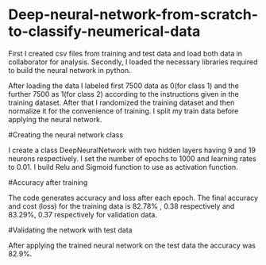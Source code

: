 # Deep-neural-network-from-scratch-to-classify-neumerical-data
First I created csv files from training and test data and load both data in collaborator for analysis.
Secondly, I loaded the necessary libraries required to build the neural network in python.

After loading the data I labeled first 7500 data as 0(for class 1) and the further 7500 as 1(for class 2) according to the instructions given in the training dataset.
After that I randomized the training dataset and then normalize it for the convenience of training. I split my train data before applying the neural network.

#Creating the neural network class

I create a class DeepNeuralNetwork with two hidden layers having 9 and 19 neurons respectively. I set the number of epochs to 1000 and learning rates to 0.01. I build Relu and Sigmoid function to use as activation function.

#Accuracy after training 

The code generates accuracy and loss after each epoch. The final accuracy and cost (loss) for the training data is 82.78% , 0.38 respectively and  83.29%, 0.37 respectively for validation data.
 
#Validating the network with test data

After applying the trained neural network on the test data the accuracy was 82.9%.
